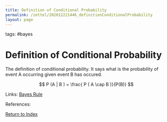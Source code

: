 ```yaml
---
title: Definition of Conditional Probability
permalink: /zettel/202012221446_definitionConditionalProbability
layout: page
---
```

tags: #bayes

# Definition of Conditional Probability

The definition of conditional probability. It says what is the probability of event A
occurring given event B has occured. 

$$
P (A | B ) = \frac{ P ( A \cap B )}{P(B)}
$$

Links: [Bayes Rule](202012221450_bayesRules)

References: 

[Return to Index](index)